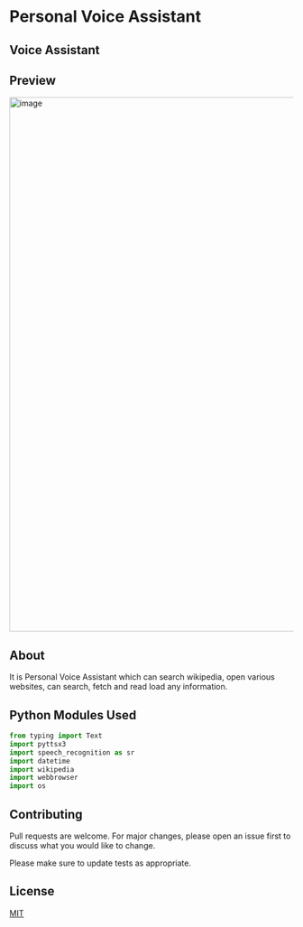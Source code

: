 # Personal Voice Assistant

## Voice Assistant

## Preview
<img width="947" alt="image" src="https://user-images.githubusercontent.com/82868326/144095636-71aed16b-d16d-45e8-998f-279d30dca503.png">

## About
It is Personal Voice Assistant which can search wikipedia, open various websites, can search, fetch and read load any information.  

## Python Modules Used
```python
from typing import Text
import pyttsx3
import speech_recognition as sr
import datetime
import wikipedia
import webbrowser
import os
```

## Contributing
Pull requests are welcome. For major changes, please open an issue first to discuss what you would like to change.

Please make sure to update tests as appropriate.

## License
[MIT](https://choosealicense.com/licenses/mit/)
